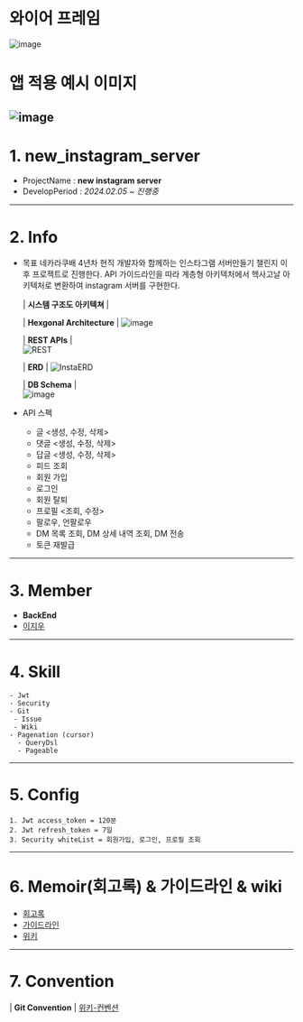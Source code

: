 <!--Header-->
# 와이어 프레임
![image](https://user-images.githubusercontent.com/74723818/231402480-8fb57812-4419-468c-aa75-a4295f172a3c.png)  
# 앱 적용 예시 이미지
![image](https://user-images.githubusercontent.com/74723818/231403855-d4186812-1078-4ec8-9175-687ca0a43ef6.png)  
---
# 1. new_instagram_server
- ProjectName : **new instagram server**
- DevelopPeriod : *2024.02.05 ~ 진행중*
---
# 2. Info
- 목표
  네카라쿠배 4년차 현직 개발자와 함께하는 인스타그램 서버만들기 챌린지 이후 프로젝트로 진행한다.
  API 가이드라인을 따라 계층형 아키텍처에서 헥사고날 아키텍처로 변환하여 instagram 서버를 구현한다.
  
  | **시스템 구조도 아키텍쳐** |

  | **Hexgonal Architecture** | 
  ![image](https://github.com/CordHouse/new_instagram_server/assets/74723818/d4e34a95-5e03-4821-9b5a-636a618f8051)
  
  | **REST APIs** |  
  ![REST](https://user-images.githubusercontent.com/74723818/230903512-52c8f8ea-540b-4067-9daa-2048a8d6319d.png)

  | **ERD** |
  ![InstaERD](https://user-images.githubusercontent.com/74723818/230729128-6da89542-5256-4356-9e91-98e2b021f0d4.PNG)

  | **DB Schema** |  
  ![image](https://user-images.githubusercontent.com/74723818/231405300-ac08485b-172c-4129-9080-359b0f84e664.png)
  
- API 스펙
  - 글 <생성, 수정, 삭제>
  - 댓글 <생성, 수정, 삭제>
  - 답글 <생성, 수정, 삭제>
  - 피드 조회
  - 회원 가입
  - 로그인
  - 회원 탈퇴
  - 프로필 <조회, 수정>
  - 팔로우, 언팔로우
  - DM 목록 조회, DM 상세 내역 조회, DM 전송
  - 토큰 재발급
---
# 3. Member
- **BackEnd**
 - [이지우](https://github.com/CordHouse)
---
# 4. Skill
```text
- Jwt 
- Security
- Git
 - Issue
 - Wiki
- Pagenation (cursor)
  - QueryDsl
  - Pageable
```
---
# 5. Config
```text
1. Jwt access_token = 120분
2. Jwt refresh_token = 7일
3. Security whiteList = 회원가입, 로그인, 프로필 조회
```
---
# 6. Memoir(회고록) & 가이드라인 & wiki
- [회고록](https://substantial-authority-c78.notion.site/d32d43bd36a94489b02b98f9d448b71b)
- [가이드라인](https://thoughtful-arch-8c2.notion.site/Spring-c83f01ab221a4166a2713120728aa552)
- [위키](https://github.com/CordHouse/new_instagram_server/wiki)

---
# 7. Convention
| **Git Convention** |
[위키-컨벤션](https://github.com/CordHouse/new_instagram_server/wiki/1.-Convention)
